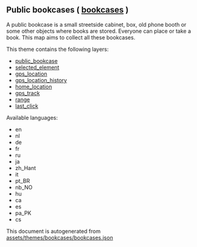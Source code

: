 [//]: # (WARNING: this file is automatically generated. Please find the sources at the bottom and edit those sources)

 Public bookcases ( [bookcases](https://mapcomplete.osm.be/bookcases) ) 
------------------------------------------------------------------------



A public bookcase is a small streetside cabinet, box, old phone booth or some other objects where books are stored. Everyone can place or take a book. This map aims to collect all these bookcases.

This theme contains the following layers:



  - [public_bookcase](../Layers/public_bookcase.md)
  - [selected_element](../Layers/selected_element.md)
  - [gps_location](../Layers/gps_location.md)
  - [gps_location_history](../Layers/gps_location_history.md)
  - [home_location](../Layers/home_location.md)
  - [gps_track](../Layers/gps_track.md)
  - [range](../Layers/range.md)
  - [last_click](../Layers/last_click.md)


Available languages:



  - en
  - nl
  - de
  - fr
  - ru
  - ja
  - zh_Hant
  - it
  - pt_BR
  - nb_NO
  - hu
  - ca
  - es
  - pa_PK
  - cs
 

This document is autogenerated from [assets/themes/bookcases/bookcases.json](https://github.com/pietervdvn/MapComplete/blob/develop/assets/themes/bookcases/bookcases.json)
